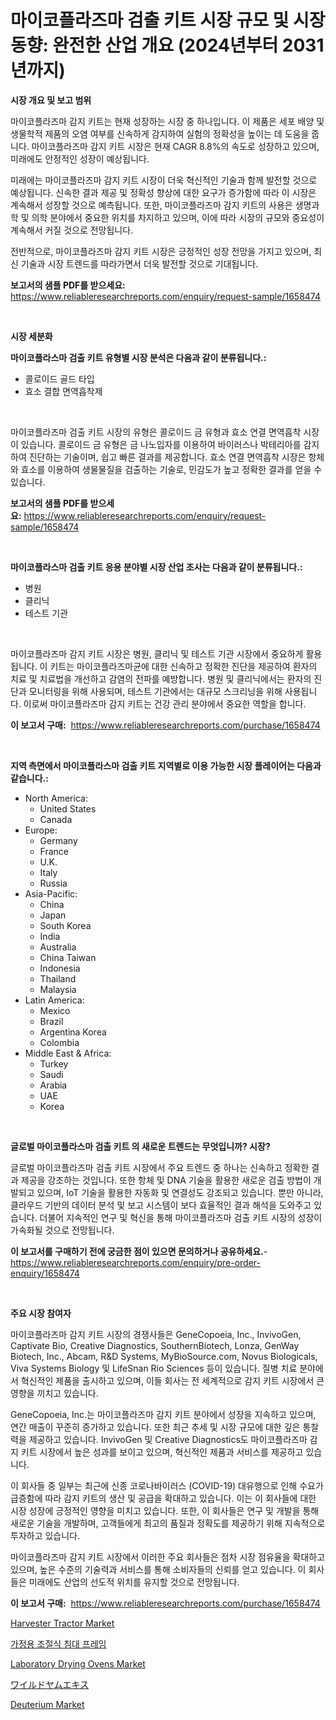 <p><h1>마이코플라즈마 검출 키트 시장 규모 및 시장 동향: 완전한 산업 개요 (2024년부터 2031년까지)</h1></p><p><strong>시장 개요 및 보고 범위</strong></p>
<p><p>마이코플라즈마 감지 키트는 현재 성장하는 시장 중 하나입니다. 이 제품은 세포 배양 및 생물학적 제품의 오염 여부를 신속하게 감지하여 실험의 정확성을 높이는 데 도움을 줍니다. 마이코플라즈마 감지 키트 시장은 현재 CAGR 8.8%의 속도로 성장하고 있으며, 미래에도 안정적인 성장이 예상됩니다.</p><p>미래에는 마이코플라즈마 감지 키트 시장이 더욱 혁신적인 기술과 함께 발전할 것으로 예상됩니다. 신속한 결과 제공 및 정확성 향상에 대한 요구가 증가함에 따라 이 시장은 계속해서 성장할 것으로 예측됩니다. 또한, 마이코플라즈마 감지 키트의 사용은 생명과학 및 의학 분야에서 중요한 위치를 차지하고 있으며, 이에 따라 시장의 규모와 중요성이 계속해서 커질 것으로 전망됩니다.</p><p>전반적으로, 마이코플라즈마 감지 키트 시장은 긍정적인 성장 전망을 가지고 있으며, 최신 기술과 시장 트렌드를 따라가면서 더욱 발전할 것으로 기대됩니다.</p></p>
<p><strong>보고서의 샘플 PDF를 받으세요:</strong> <a href="https://www.reliableresearchreports.com/enquiry/request-sample/1658474">https://www.reliableresearchreports.com/enquiry/request-sample/1658474</a></p>
<p>&nbsp;</p>
<p><strong>시장 세분화</strong></p>
<p><strong>마이코플라스마 검출 키트 유형별 시장 분석은 다음과 같이 분류됩니다.:</strong></p>
<p><ul><li>콜로이드 골드 타입</li><li>효소 결합 면역흡착제</li></ul></p>
<p>&nbsp;</p>
<p><p>마이코플라즈마 검출 키트 시장의 유형은 콜로이드 금 유형과 효소 연결 면역흡착 시장이 있습니다. 콜로이드 금 유형은 금 나노입자를 이용하여 바이러스나 박테리아를 감지하여 진단하는 기술이며, 쉽고 빠른 결과를 제공합니다. 효소 연결 면역흡착 시장은 항체와 효소를 이용하여 생물물질을 검출하는 기술로, 민감도가 높고 정확한 결과를 얻을 수 있습니다.</p></p>
<p><strong>보고서의 샘플 PDF를 받으세요:</strong>&nbsp;<a href="https://www.reliableresearchreports.com/enquiry/request-sample/1658474">https://www.reliableresearchreports.com/enquiry/request-sample/1658474</a></p>
<p>&nbsp;</p>
<p><strong> 마이코플라스마 검출 키트 응용 분야별 시장 산업 조사는 다음과 같이 분류됩니다.:</strong></p>
<p><ul><li>병원</li><li>클리닉</li><li>테스트 기관</li></ul></p>
<p>&nbsp;</p>
<p><p>마이코플라즈마 감지 키트 시장은 병원, 클리닉 및 테스트 기관 시장에서 중요하게 활용됩니다. 이 키트는 마이코플라즈마균에 대한 신속하고 정확한 진단을 제공하여 환자의 치료 및 치료법을 개선하고 감염의 전파를 예방합니다. 병원 및 클리닉에서는 환자의 진단과 모니터링을 위해 사용되며, 테스트 기관에서는 대규모 스크리닝을 위해 사용됩니다. 이로써 마이코플라즈마 감지 키트는 건강 관리 분야에서 중요한 역할을 합니다.</p></p>
<p><strong>이 보고서 구매:</strong>&nbsp; <a href="https://www.reliableresearchreports.com/purchase/1658474">https://www.reliableresearchreports.com/purchase/1658474</a></p>
<p>&nbsp;</p>
<p><strong>지역 측면에서 마이코플라스마 검출 키트 지역별로 이용 가능한 시장 플레이어는 다음과 같습니다.:</strong></p>
<p><ul>
    <li>
        North America:
        <ul>
            <li>United States</li>
            <li>Canada</li>
        </ul>
    </li>
    <li>
        Europe:
        <ul>
            <li>Germany</li>
            <li>France</li>
            <li>U.K.</li>
            <li>Italy</li>
            <li>Russia</li>
        </ul>
    </li>
    <li>
        Asia-Pacific:
        <ul>
            <li>China</li>
            <li>Japan</li>
            <li>South Korea</li>
            <li>India</li>
            <li>Australia</li>
            <li>China Taiwan</li>
            <li>Indonesia</li>
            <li>Thailand</li>
            <li>Malaysia</li>
        </ul>
    </li>
    <li>
        Latin America:
        <ul>
            <li>Mexico</li>
            <li>Brazil</li>
            <li>Argentina Korea</li>
            <li>Colombia</li>
        </ul>
    </li>
    <li>
        Middle East & Africa:
        <ul>
            <li>Turkey</li>
            <li>Saudi</li>
            <li>Arabia</li>
            <li>UAE</li>
            <li>Korea</li>
        </ul>
    </li>
    </ul></p>
<p>&nbsp;</p>
<p><strong>글로벌 마이코플라스마 검출 키트 의 새로운 트렌드는 무엇입니까? 시장?</strong></p>
<p><p>글로벌 마이코플라즈마 검출 키트 시장에서 주요 트렌드 중 하나는 신속하고 정확한 결과 제공을 강조하는 것입니다. 또한 항체 및 DNA 기술을 활용한 새로운 검출 방법이 개발되고 있으며, IoT 기술을 활용한 자동화 및 연결성도 강조되고 있습니다. 뿐만 아니라, 클라우드 기반의 데이터 분석 및 보고 시스템이 보다 효율적인 결과 해석을 도와주고 있습니다. 더불어 지속적인 연구 및 혁신을 통해 마이코플라즈마 검출 키트 시장의 성장이 가속화될 것으로 전망됩니다.</p></p>
<p><strong>이 보고서를 구매하기 전에 궁금한 점이 있으면 문의하거나 공유하세요.</strong>- <a href="https://www.reliableresearchreports.com/enquiry/pre-order-enquiry/1658474">https://www.reliableresearchreports.com/enquiry/pre-order-enquiry/1658474</a></p>
<p>&nbsp;</p>
<p><strong>주요 시장 참여자</strong></p>
<p><p>마이코플라즈마 감지 키트 시장의 경쟁사들은 GeneCopoeia, Inc., InvivoGen, Captivate Bio, Creative Diagnostics, SouthernBiotech, Lonza, GenWay Biotech, Inc., Abcam, R&D Systems, MyBioSource.com, Novus Biologicals, Viva Systems Biology 및 LifeSnan Rio Sciences 등이 있습니다. 질병 치료 분야에서 혁신적인 제품을 출시하고 있으며, 이들 회사는 전 세계적으로 감지 키트 시장에서 큰 영향을 끼치고 있습니다.</p><p>GeneCopoeia, Inc.는 마이코플라즈마 감지 키트 분야에서 성장을 지속하고 있으며, 연간 매출이 꾸준히 증가하고 있습니다. 또한 최근 추세 및 시장 규모에 대한 깊은 통찰력을 제공하고 있습니다. InvivoGen 및 Creative Diagnostics도 마이코플라즈마 감지 키트 시장에서 높은 성과를 보이고 있으며, 혁신적인 제품과 서비스를 제공하고 있습니다.</p><p>이 회사들 중 일부는 최근에 신종 코로나바이러스 (COVID-19) 대유행으로 인해 수요가 급증함에 따라 감지 키트의 생산 및 공급을 확대하고 있습니다. 이는 이 회사들에 대한 시장 성장에 긍정적인 영향을 미치고 있습니다. 또한, 이 회사들은 연구 및 개발을 통해 새로운 기술을 개발하며, 고객들에게 최고의 품질과 정확도를 제공하기 위해 지속적으로 투자하고 있습니다.</p><p>마이코플라즈마 감지 키트 시장에서 이러한 주요 회사들은 점차 시장 점유율을 확대하고 있으며, 높은 수준의 기술력과 서비스를 통해 소비자들의 신뢰를 얻고 있습니다. 이 회사들은 미래에도 산업의 선도적 위치를 유지할 것으로 전망됩니다.</p></p>
<p><strong>이 보고서 구매:</strong>&nbsp;&nbsp;<a href="https://www.reliableresearchreports.com/purchase/1658474">https://www.reliableresearchreports.com/purchase/1658474</a></p>
<p><p><a href="https://issuu.com/reportprime-2/docs/harvester-tractor-market-size-2030.pptx">Harvester Tractor Market</a></p><p><a href="https://github.com/vsnao330707/Market-Research-Report-List-1/blob/main/738924912287.md">가정용 조절식 침대 프레임</a></p><p><a href="https://view.publitas.com/reportprime-1/laboratory-drying-ovens-market-insights-market-players-and-forecast-till-2031/">Laboratory Drying Ovens Market</a></p><p><a href="https://github.com/mohamedbakry57/Market-Research-Report-List-3/blob/main/514662913455.md">ワイルドヤムエキス</a></p><p><a href="https://unruly-ladybug-44b.notion.site/Deuterium-Market-Offers-Provide-Insightful-Data-for-the-Time-Period-from-2024-to-2031-and-also-Provi-a3d10ac130bc404cb7aa66a855539b88">Deuterium Market</a></p></p>
